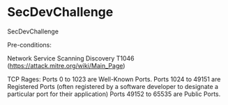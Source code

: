# SecDevChallenge
SecDevChallenge

Pre-conditions:

Network Service Scanning	Discovery	T1046 (https://attack.mitre.org/wiki/Main_Page)

TCP Rages:
Ports 0 to 1023 are Well-Known Ports.
Ports 1024 to 49151 are Registered Ports (often registered by a software developer to designate a particular port for their application)
Ports 49152 to 65535 are Public Ports.
